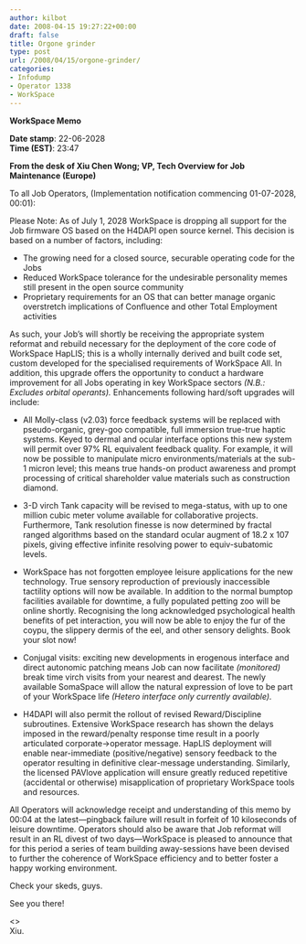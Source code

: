 ```yaml
---
author: kilbot
date: 2008-04-15 19:27:22+00:00
draft: false
title: Orgone grinder
type: post
url: /2008/04/15/orgone-grinder/
categories:
- Infodump
- Operator 1338
- WorkSpace
---
```


**WorkSpace Memo**

**Date stamp**: 22-06-2028\
**Time (EST)**: 23:47

**From the desk of Xiu Chen Wong; VP, Tech Overview for Job Maintenance (Europe)**

To all Job Operators, (Implementation notification commencing 01-07-2028, 00:01):

Please Note: As of July 1, 2028 WorkSpace is dropping all support for the Job firmware OS based on the H4DAPI open source kernel. This decision is based on a number of factors, including:

- The growing need for a closed source, securable operating code for the Jobs
- Reduced WorkSpace tolerance for the undesirable personality memes still present in the open source community
- Proprietary requirements for an OS that can better manage organic overstretch implications of Confluence and other Total Employment activities

As such, your Job’s will shortly be receiving the appropriate system reformat and rebuild necessary for the deployment of the core code of WorkSpace HapLIS; this is a wholly internally derived and built code set, custom developed for the specialised requirements of WorkSpace All. In addition, this upgrade offers the opportunity to conduct a hardware improvement for all Jobs operating in key WorkSpace sectors _(N.B.: Excludes orbital operants)._ Enhancements following hard/soft upgrades will include:

- All Molly-class (v2.03) force feedback systems will be replaced with pseudo-organic, grey-goo compatible, full immersion true-true haptic systems. Keyed to dermal and ocular interface options this new system will permit over 97% RL equivalent feedback quality. For example, it will now be possible to manipulate micro environments/materials at the sub-1 micron level; this means true hands-on product awareness and prompt processing of critical shareholder value materials such as construction diamond.

- 3-D virch Tank capacity will be revised to mega-status, with up to one million cubic meter volume available for collaborative projects. Furthermore, Tank resolution finesse is now determined by fractal ranged algorithms based on the standard ocular augment of 18.2 x 107 pixels, giving effective infinite resolving power to equiv-subatomic levels.

- WorkSpace has not forgotten employee leisure applications for the new technology. True sensory reproduction of previously inaccessible tactility options will now be available. In addition to the normal bumptop facilities available for downtime, a fully populated petting zoo will be online shortly. Recognising the long acknowledged psychological health benefits of pet interaction, you will now be able to enjoy the fur of the coypu, the slippery dermis of the eel, and other sensory delights. Book your slot now!

- Conjugal visits: exciting new developments in erogenous interface and direct autonomic patching means Job can now facilitate _(monitored)_ break time virch visits from your nearest and dearest. The newly available SomaSpace will allow the natural expression of love to be part of your WorkSpace life _(Hetero interface only currently available)._

- H4DAPI will also permit the rollout of revised Reward/Discipline subroutines. Extensive WorkSpace research has shown the delays imposed in the reward/penalty response time result in a poorly articulated corporate->operator message. HapLIS deployment will enable near-immediate (positive/negative) sensory feedback to the operator resulting in definitive clear-message understanding. Similarly, the licensed PAVlove application will ensure greatly reduced repetitive (accidental or otherwise) misapplication of proprietary WorkSpace tools and resources.

All Operators will acknowledge receipt and understanding of this memo by 00:04 at the latest—pingback failure will result in forfeit of 10 kiloseconds of leisure downtime. Operators should also be aware that Job reformat will result in an RL divest of two days—WorkSpace is pleased to announce that for this period a series of team building away-sessions have been devised to further the coherence of WorkSpace efficiency and to better foster a happy working environment.

Check your skeds, guys.

See you there!

<>\
Xiu.
